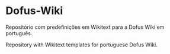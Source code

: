 # Dofus-Wiki
Repositório com predefinições em Wikitext para a Dofus Wiki em português.

Repository with Wikitext templates for portuguese Dofus Wiki.
